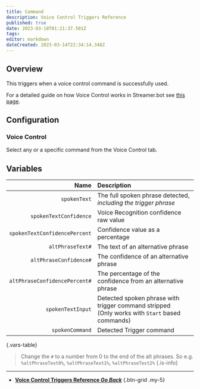 ```yaml
---
title: Command
description: Voice Control Triggers Reference
published: true
date: 2023-03-18T01:21:37.501Z
tags: 
editor: markdown
dateCreated: 2023-03-14T22:34:14.348Z
---
```


## Overview
This triggers when a voice control command is successfully used.

For a detailed guide on how Voice Control works in Streamer.bot see [this page](/Voice-Control).

## Configuration
### Voice Control
Select any or a specific command from the Voice Control tab.

## Variables
Name | Description
----:|:------------
`spokenText` | The full spoken phrase detected, *including the trigger phrase*
`spokenTextConfidence` | Voice Recognition confidence raw value
`spokenTextConfidencePercent` | Confidence value as a percentage
`altPhraseText#` | The text of an alternative phrase
`altPhraseConfidence#` | The confidence of an alternative phrase
`altPhraseConfidencePercent#` | The percentage of the confidence from an alternative phrase
`spokenTextInput` | Detected spoken phrase with trigger command stripped <br> (Only works with `Start` based commands)
`spokenCommand` | Detected Trigger command
{.vars-table}

> Change the `#` to a number from 0 to the end of the alt phrases. So e.g. `%altPhraseText0%`, `%altPhraseText1%`, `%altPhraseText2%`
{.is-info}

---

- [<i class="mdi mdi-chevron-left"></i>**Voice Control Triggers Reference *Go Back***](/Triggers/Core/Voice-Contral)
{.btn-grid .my-5}
